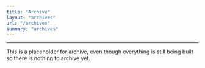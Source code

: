 ```yaml
---
title: "Archive"
layout: "archives"
url: "/archives"
summary: "archives"
---
```

---

This is a placeholder for archive, even though everything is still being built so there is nothing to archive yet. 

